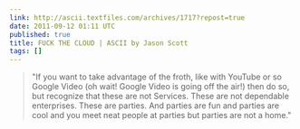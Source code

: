 ```yaml
---
link: http://ascii.textfiles.com/archives/1717?repost=true
date: 2011-09-12 01:11 UTC
published: true
title: FUCK THE CLOUD | ASCII by Jason Scott
tags: []
---
```


> "If you want to take advantage of the froth, like with YouTube or so Google Video (oh wait! Google Video is going off the air!) then do so, but recognize that these are not Services. These are not dependable enterprises. These are parties. And parties are fun and parties are cool and you meet neat people at parties but parties are not a home."

